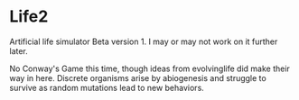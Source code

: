 # Life2
Artificial life simulator
Beta version 1. I may or may not work on it further later.

No Conway's Game this time, though ideas from evolvinglife did make their way in here. Discrete organisms arise by abiogenesis and struggle to survive as random mutations lead to new behaviors.
